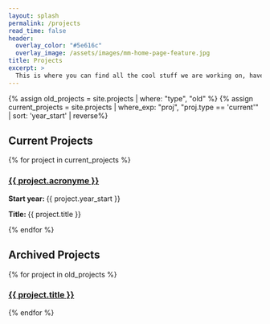 ```yaml
---
layout: splash
permalink: /projects
read_time: false
header:
  overlay_color: "#5e616c"
  overlay_image: /assets/images/mm-home-page-feature.jpg
title: Projects
excerpt: >
  This is where you can find all the cool stuff we are working on, have worked on and will hopefully be working on!   
---
```

{% assign old_projects = site.projects | where: "type", "old" %}
{% assign current_projects = site.projects | where_exp: "proj", "proj.type == 'current'" | sort: 'year_start' | reverse%}


<h2>Current Projects</h2>

{% for project in current_projects %}
  <h3>
    <a href="{{ project.url }}">
      {{ project.acronyme }}
    </a>
  </h3>
  <b>Start year: </b>{{ project.year_start }}

  <b>Title: </b>{{ project.title }}
  
{% endfor %}

<h2>Archived Projects</h2>

{% for project in old_projects %}
  <h3>
    <a href="{{ project.url }}">
      {{ project.title }}
    </a>
  </h3>
{% endfor %}